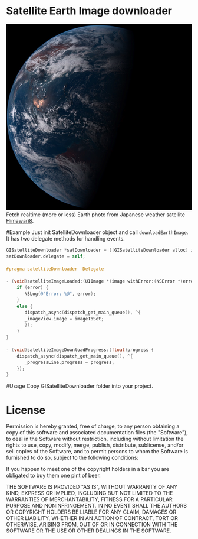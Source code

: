 # Satellite Earth Image downloader 
![Earth](https://raw.githubusercontent.com/Dalein/Satellite-earth-image-downloader/master/Earth.jpg)
Fetch realtime (more or less) Earth photo from Japanese weather satellite [Himawari8](https://en.wikipedia.org/wiki/Himawari_8).  

#Example
Just init SatelliteDownloader object and call ```downloadEarthImage```. It has two delegate methods for handling events.
```objectivec
GISatelliteDownloader *satDownloader = [[GISatelliteDownloader alloc] init];
satDownloader.delegate = self;
    
#pragma satelliteDownloader  Delegate

- (void)satelliteImageLoaded:(UIImage *)image withError:(NSError *)error {
    if (error) {
       NSLog(@"Error: %@", error);
    }
    else {
       dispatch_async(dispatch_get_main_queue(), ^{
       _imageView.image = imageToSet;   
       });
    }
}

- (void)satelliteImageDownloadProgress:(float)progress {
    dispatch_async(dispatch_get_main_queue(), ^{
       _progressLine.progress = progress;
    });
}
```

#Usage
Copy GISatelliteDownloader folder into your project.

# License 
Permission is hereby granted, free of charge, to any person obtaining a copy of
 this software and associated documentation files (the "Software"), to deal in
 the Software without restriction, including without limitation the rights to
 use, copy, modify, merge, publish, distribute, sublicense, and/or sell copies
 of the Software, and to permit persons to whom the Software is furnished to do
 so, subject to the following conditions:

 If you happen to meet one of the copyright holders in a bar you are obligated
 to buy them one pint of beer.

 THE SOFTWARE IS PROVIDED "AS IS", WITHOUT WARRANTY OF ANY KIND, EXPRESS OR
 IMPLIED, INCLUDING BUT NOT LIMITED TO THE WARRANTIES OF MERCHANTABILITY,
 FITNESS FOR A PARTICULAR PURPOSE AND NONINFRINGEMENT. IN NO EVENT SHALL THE
 AUTHORS OR COPYRIGHT HOLDERS BE LIABLE FOR ANY CLAIM, DAMAGES OR OTHER
 LIABILITY, WHETHER IN AN ACTION OF CONTRACT, TORT OR OTHERWISE, ARISING FROM,
 OUT OF OR IN CONNECTION WITH THE SOFTWARE OR THE USE OR OTHER DEALINGS IN THE
 SOFTWARE.
